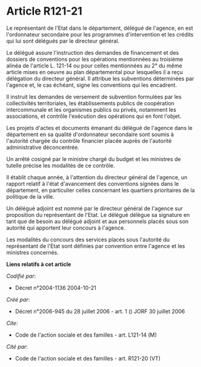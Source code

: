 # Article R121-21

Le représentant de l'Etat dans le département, délégué de l'agence, en est l'ordonnateur secondaire pour les programmes
d'intervention et les crédits qui lui sont délégués par le directeur général.

Le délégué assure l'instruction des demandes de financement et des dossiers de conventions pour les opérations mentionnées au
troisième alinéa de l'article L. 121-14 ou pour celles mentionnées au 2° du même article mises en oeuvre au plan
départemental pour lesquelles il a reçu délégation du directeur général. Il attribue les subventions déterminées par l'agence
et, le cas échéant, signe les conventions qui les encadrent.

Il instruit les demandes de versement de subvention formulées par les collectivités territoriales, les établissements publics
de coopération intercommunale et les organismes publics ou privés, notamment les associations, et contrôle l'exécution des
opérations qui en font l'objet.

Les projets d'actes et documents émanant du délégué de l'agence dans le département en sa qualité d'ordonnateur secondaire
sont soumis à l'autorité chargée du contrôle financier placée auprès de l'autorité administrative déconcentrée.

Un arrêté cosigné par le ministre chargé du budget et les ministres de tutelle précise les modalités de ce contrôle.

Il établit chaque année, à l'attention du directeur général de l'agence, un rapport relatif à l'état d'avancement des
conventions signées dans le département, en particulier celles concernant les quartiers prioritaires de la politique de la
ville.

Un délégué adjoint est nommé par le directeur général de l'agence sur proposition du représentant de l'Etat. Le délégué
délègue sa signature en tant que de besoin au délégué adjoint et aux personnels placés sous son autorité qui apportent leur
concours à l'agence.

Les modalités du concours des services placés sous l'autorité du représentant de l'Etat sont définies par convention entre
l'agence et les ministres concernés.

**Liens relatifs à cet article**

_Codifié par_:

  - Décret n°2004-1136 2004-10-21

_Créé par_:

  - Décret n°2006-945 du 28 juillet 2006 - art. 1 () JORF 30 juillet 2006

_Cite_:

  - Code de l'action sociale et des familles - art. L121-14 (M)

_Cité par_:

  - Code de l'action sociale et des familles - art. R121-20 (VT)
